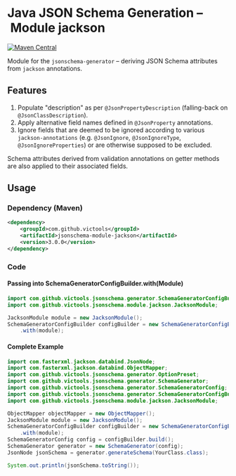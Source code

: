 # Java JSON Schema Generation – Module jackson
[![Maven Central](https://maven-badges.herokuapp.com/maven-central/com.github.victools/jsonschema-module-jackson/badge.svg)](https://maven-badges.herokuapp.com/maven-central/com.github.victools/jsonschema-module-jackson)

Module for the `jsonschema-generator` – deriving JSON Schema attributes from `jackson` annotations.

## Features
1. Populate "description" as per `@JsonPropertyDescription` (falling-back on `@JsonClassDescription`).
2. Apply alternative field names defined in `@JsonProperty` annotations.
3. Ignore fields that are deemed to be ignored according to various `jackson-annotations` (e.g. `@JsonIgnore`, `@JsonIgnoreType`, `@JsonIgnoreProperties`) or are otherwise supposed to be excluded.

Schema attributes derived from validation annotations on getter methods are also applied to their associated fields.

## Usage
### Dependency (Maven)
```xml
<dependency>
    <groupId>com.github.victools</groupId>
    <artifactId>jsonschema-module-jackson</artifactId>
    <version>3.0.0</version>
</dependency>
```

### Code
#### Passing into SchemaGeneratorConfigBuilder.with(Module)
```java
import com.github.victools.jsonschema.generator.SchemaGeneratorConfigBuilder;
import com.github.victools.jsonschema.module.jackson.JacksonModule;
```
```java
JacksonModule module = new JacksonModule();
SchemaGeneratorConfigBuilder configBuilder = new SchemaGeneratorConfigBuilder(objectMapper)
    .with(module);
```

#### Complete Example
```java
import com.fasterxml.jackson.databind.JsonNode;
import com.fasterxml.jackson.databind.ObjectMapper;
import com.github.victools.jsonschema.generator.OptionPreset;
import com.github.victools.jsonschema.generator.SchemaGenerator;
import com.github.victools.jsonschema.generator.SchemaGeneratorConfig;
import com.github.victools.jsonschema.generator.SchemaGeneratorConfigBuilder;
import com.github.victools.jsonschema.module.jackson.JacksonModule;
```
```java
ObjectMapper objectMapper = new ObjectMapper();
JacksonModule module = new JacksonModule();
SchemaGeneratorConfigBuilder configBuilder = new SchemaGeneratorConfigBuilder(objectMapper, OptionPreset.PLAIN_JSON)
    .with(module);
SchemaGeneratorConfig config = configBuilder.build();
SchemaGenerator generator = new SchemaGenerator(config);
JsonNode jsonSchema = generator.generateSchema(YourClass.class);

System.out.println(jsonSchema.toString());
```
